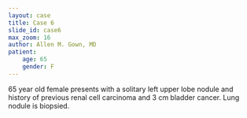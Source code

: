 ```yaml
---
layout: case
title: Case 6
slide_id: case6
max_zoom: 16
author: Allen M. Gown, MD
patient:
    age: 65
    gender: F
---
```

65 year old female presents with a solitary left upper lobe nodule and history of previous renal cell carcinoma and 3 cm bladder cancer. Lung nodule is biopsied.
